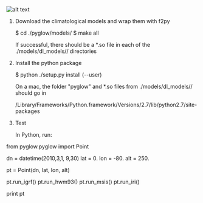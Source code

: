 ![alt text](http://remote2.csl.illinois.edu/~duly/pyglow/logo.png "pyglow")

1. Download the climatological models and wrap them with f2py

    $ cd ./pyglow/models/
    $ make all

    If successful, there should be a *.so file in each of the
    ./models/dl_models/<model>/ directories

2. Install the python package

    $ python ./setup.py install (--user)

   On a mac, the folder "pyglow" and *.so files from
   ./models/dl_models/<model>/ should go in

   /Library/Frameworks/Python.framework/Versions/2.7/lib/python2.7/site-packages

3.  Test

    In Python, run:

from pyglow.pyglow import Point

dn = datetime(2010,3,1, 9,30)
lat = 0.
lon = -80.
alt = 250.

pt = Point(dn, lat, lon, alt)

pt.run_igrf()
pt.run_hwm93()
pt.run_msis()
pt.run_iri()

print pt
